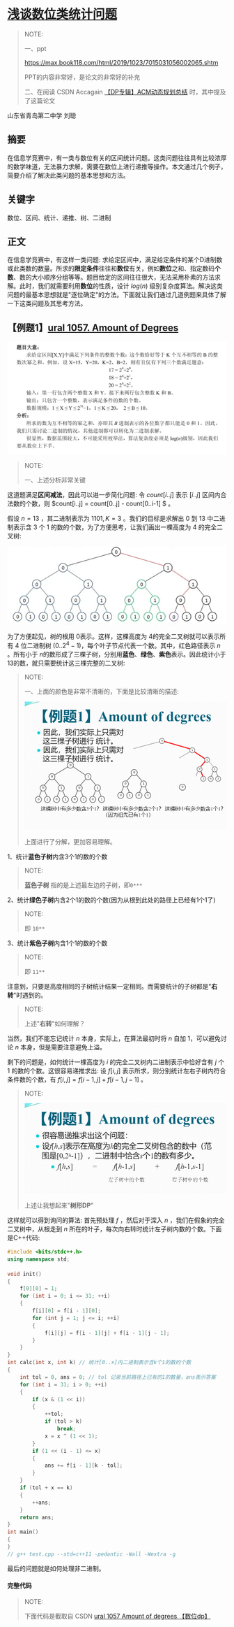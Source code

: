 # [浅谈数位类统计问题](https://www.gydoc.com/p-5722.html) 

> NOTE: 
>
> 一、ppt
>
> https://max.book118.com/html/2019/1023/7015031056002065.shtm
>
> PPT的内容非常好，是论文的非常好的补充
>
> 二、在阅读 CSDN Accagain  [【DP专辑】ACM动态规划总结](https://blog.csdn.net/cc_again/article/details/25866971?spm=1001.2014.3001.5502) 时，其中提及了这篇论文
>
> 

山东省青岛第二中学 刘聪

## 摘要

在信息学竞赛中，有一类与数位有关的区间统计问题。这类问题往往具有比较浓厚的数学味道，无法暴力求解，需要在数位上进行递推等操作。本文通过几个例子，简要介绍了解决此类问题的基本思想和方法。

## 关键字

数位、区间、统计、递推、树、二进制

## 正文

在信息学竞赛中，有这样一类问题: 求给定区间中，满足给定条件的某个D进制数或此类数的数量。所求的**限定条件**往往和**数位**有关，例如**数位**之和、指定数码**个数**、数的大小顺序分组等等。题目给定的区间往往很大，无法采用朴素的方法求解。此时，我们就需要利用**数位**的性质，设计 $log(n)$ 级别复杂度算法。解决这类问题的最基本思想就是"逐位确定"的方法。下面就让我们通过几道例题来具体了解一下这类问题及其思考方法。



## 【例题1】[ural 1057. Amount of Degrees](https://acm.timus.ru/problem.aspx?space=1&num=1057) 

![](./example-1-ural-1057.png)

> NOTE: 
>
> 一、上述分析非常关键
>
> 

这道题满足**区间减法**，因此可以进一步简化问题: 令 $count[i..j]$ 表示 $[i..j]$ 区间内合法数的个数，则 $count[i..j] = count[0..j] - count[0..i-1] $ 。

假设 $n=13$ ，其二进制表示为 $1101, K = 3$ 。我们的目标是求解出 $0$ 到 $13$ 中二进制表示含 $3$ 个 $1$ 的数的个数，为了方便思考，让我们画出一棵高度为 $4$ 的完全二叉树:

![](./complete-binary-tree.png)

为了方便起见，树的根用 $0$​​​​ 表示。这样，这棵高度为 $4$​​​​ 的完全二叉树就可以表示所有 $4$​​​​ 位二进制树 $(0..2^4 - 1)$​​​​，每个叶子节点代表一个数。其中，红色路径表示 $n$​​​​ 。所有小于 $n$​​​​ 的数形成了三棵子树，分别用**蓝色**、**绿色**、**紫色**表示。因此统计小于13的数，就只需要统计这三棵完整的二叉树:

> NOTE: 
>
> 一、上面的颜色是非常不清晰的，下面是比较清晰的描述:
>
> ![](./complete-binary-tree-tree-color.png)
>
> 上面进行了分解，更加容易理解。

1、统计**蓝色子树**内含3个1的数的个数

> NOTE: 
>
> **蓝色子树** 指的是上述最左边的子树，即`0***`

2、统计**绿色子树**内含2个1的数的个数(因为从根到此处的路径上已经有1个1了)

> NOTE: 
>
> 即 `10**`

3、统计**紫色子树**内含1个1的数的个数

> NOTE: 
>
> 即 `11**`

注意到，只要是高度相同的子树统计结果一定相同。而需要统计的子树都是"**右转**"时遇到的。

> NOTE: 
>
> 上述"**右转**"如何理解？

当然，我们不能忘记统计 $n$ 本身，实际上，在算法最初时将 $n$ 自加 $1$，可以避免讨论 $n$ 本身，但是需要注意避免上溢。

剩下的问题是，如何统计一棵高度为 $i$​ 的完全二叉树内二进制表示中恰好含有 $j$​ 个 $1$​ 的数的个数。这很容易递推求出: 设 $f[i, j]$ 表示所求，则分别统计左右子树内符合条件数的个数，有 $f[i, j] = f[i - 1, j] + f[i - 1, j - 1]$ 。

> NOTE:
>
> ![](./recurrence-relation-递归关系.png)
>
> 上述让我想起来"**树形DP**"
>
> 

这样就可以得到询问的算法: 首先预处理 $f$ ，然后对于深入 $n$ ，我们在假象的完全二叉树中，从根走到 $n$ 所在的叶子，每次向右转时统计左子树内数的个数。下面是C++代码:

```C++
#include <bits/stdc++.h>
using namespace std;

void init()
{
	f[0][0] = 1;
	for (int i = 0; i <= 31; ++i)
	{
		f[i][0] = f[i - 1][0];
		for (int j = 1; j <= i; ++i)
		{
			f[i][j] = f[i - 1][j] + f[i - 1][j - 1];
		}
	}
}
int calc(int x, int k) // 统计[0..x]内二进制表示含k个1的数的个数
{
	int tol = 0, ans = 0; // tol 记录当前路径上已有的1的数量，ans表示答案
	for (int i = 31; i > 0; ++i)
	{
		if (x & (1 << i))
		{
			++tol;
			if (tol > k)
				break;
			x = x ^ (1 << 1);
		}
		if (1 << (i - 1) <= x)
		{
			ans += f[i - 1][k - tol];
		}
	}
	if (tol + x == k)
	{
		++ans;
	}
	return ans;
}
int main()
{
}
// g++ test.cpp --std=c++11 -pedantic -Wall -Wextra -g


```

最后的问题就是如何处理非二进制。

#### 完整代码

> NOTE: 
>
> 下面代码是截取自 CSDN [ural 1057 Amount of degrees 【数位dp】](https://blog.csdn.net/y990041769/article/details/40515677)

